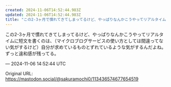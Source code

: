 ```yaml
---
created: 2024-11-06T14:52:44.983Z
updated: 2024-11-06T14:52:44.983Z
title: "この2-3ヶ月で慣れてきてしまってるけど、やっぱりなんかこうやってリアルタイムに[...]"
---
```


<p>この2-3ヶ月で慣れてきてしまってるけど、やっぱりなんかこうやってリアルタイムに短文を書くのは、（マイクロブログサービスの使い方としては間違ってない気がするけど）自分が求めているものとずれているような気がするんだよね。ずっと違和感が残ってる。</p>

&mdash; 2024-11-06 14:52:44 UTC

Original URL: https://mastodon.social/@sakuramochi0/113436574677654519
